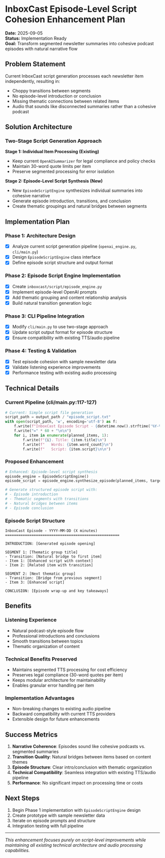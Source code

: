 # InboxCast Episode-Level Script Cohesion Enhancement Plan

**Date:** 2025-09-05  
**Status:** Implementation Ready  
**Goal:** Transform segmented newsletter summaries into cohesive podcast episodes with natural narrative flow

## Problem Statement

Current InboxCast script generation processes each newsletter item independently, resulting in:
- Choppy transitions between segments
- No episode-level introduction or conclusion  
- Missing thematic connections between related items
- Audio that sounds like disconnected summaries rather than a cohesive podcast

## Solution Architecture

### Two-Stage Script Generation Approach

**Stage 1: Individual Item Processing (Existing)**
- Keep current `OpenAISummarizer` for legal compliance and policy checks
- Maintain 30-word quote limits per item
- Preserve segmented processing for error isolation

**Stage 2: Episode-Level Script Synthesis (New)**
- New `EpisodeScriptEngine` synthesizes individual summaries into cohesive narrative
- Generate episode introduction, transitions, and conclusion
- Create thematic groupings and natural bridges between segments

## Implementation Plan

### Phase 1: Architecture Design
- [x] Analyze current script generation pipeline (`openai_engine.py`, `cli/main.py`)
- [x] Design `EpisodeScriptEngine` class interface
- [x] Define episode script structure and output format

### Phase 2: Episode Script Engine Implementation
- [x] Create `inboxcast/script/episode_engine.py`
- [x] Implement episode-level OpenAI prompts
- [x] Add thematic grouping and content relationship analysis
- [x] Build natural transition generation logic

### Phase 3: CLI Pipeline Integration  
- [x] Modify `cli/main.py` to use two-stage approach
- [x] Update script output format for episode structure
- [x] Ensure compatibility with existing TTS/audio pipeline

### Phase 4: Testing & Validation
- [x] Test episode cohesion with sample newsletter data
- [x] Validate listening experience improvements
- [x] Performance testing with existing audio processing

## Technical Details

### Current Pipeline (cli/main.py:117-127)
```python
# Current: Simple script file generation
script_path = output_path / "episode_script.txt"
with open(script_path, 'w', encoding='utf-8') as f:
    f.write(f"InboxCast Episode Script - {datetime.now().strftime('%Y-%m-%d')}\n")
    f.write("=" * 60 + "\n\n")
    for i, item in enumerate(planned_items, 1):
        f.write(f"{i}. Title: {item.title}\n")
        f.write(f"   Words: {item.word_count}\n")
        f.write(f"   Script: {item.script}\n\n")
```

### Proposed Enhancement
```python
# Enhanced: Episode-level script synthesis
episode_engine = EpisodeScriptEngine()
episode_script = episode_engine.synthesize_episode(planned_items, target_minutes)

# Generate structured episode script with:
# - Episode introduction
# - Thematic segments with transitions
# - Natural bridges between items  
# - Episode conclusion
```

### Episode Script Structure
```
InboxCast Episode - YYYY-MM-DD (X minutes)
====================================================

INTRODUCTION: [Generated episode opening]

SEGMENT 1: [Thematic group title]
- Transition: [Natural bridge to first item]
- Item 1: [Enhanced script with context]
- Item 2: [Related item with transition]

SEGMENT 2: [Next thematic group]  
- Transition: [Bridge from previous segment]
- Item 3: [Enhanced script]

CONCLUSION: [Episode wrap-up and key takeaways]
```

## Benefits

### Listening Experience
- Natural podcast-style episode flow
- Professional introductions and conclusions
- Smooth transitions between topics
- Thematic organization of content

### Technical Benefits Preserved
- Maintains segmented TTS processing for cost efficiency
- Preserves legal compliance (30-word quotes per item)
- Keeps modular architecture for maintainability  
- Enables granular error handling per item

### Implementation Advantages
- Non-breaking changes to existing audio pipeline
- Backward compatibility with current TTS providers
- Extensible design for future enhancements

## Success Metrics

1. **Narrative Coherence**: Episodes sound like cohesive podcasts vs. segmented summaries
2. **Transition Quality**: Natural bridges between items based on content themes
3. **Episode Structure**: Clear intro/conclusion with thematic organization
4. **Technical Compatibility**: Seamless integration with existing TTS/audio pipeline
5. **Performance**: No significant impact on processing time or costs

## Next Steps

1. Begin Phase 1 implementation with `EpisodeScriptEngine` design
2. Create prototype with sample newsletter data
3. Iterate on episode prompts and structure
4. Integration testing with full pipeline

---

*This enhancement focuses purely on script-level improvements while maintaining all existing technical architecture and audio processing capabilities.*